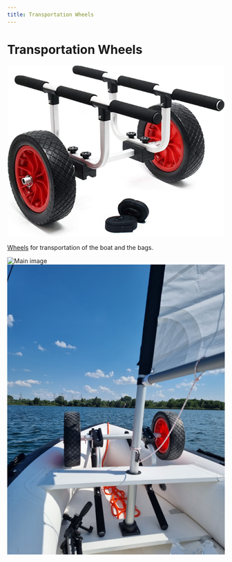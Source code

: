 ```yaml
---
title: Transportation Wheels
---
```

# Transportation Wheels

![Transportation Wheels](../img/boat/wheels.jpg)

[Wheels](https://www.amazon.de/Transportwagen-gro%C3%9Fem-PU-Rad-verstellbare-Breite/dp/B08D3Z1XR2/ref=sr_1_8?__mk_de_DE=%C3%85M%C3%85%C5%BD%C3%95%C3%91&crid=VFFRQ1PFU6CT&keywords=schlauchboot+r%C3%A4der&qid=1683283834&sprefix=schlauchboot+r%C3%A4der%2Caps%2C88&sr=8-8) for transportation of the boat and the bags.

![Main image](../img/trips/2023-06-09-wheels-on-boat.jpg)
![Main image](../img/trips/2023-06-09-wheels.jpg)